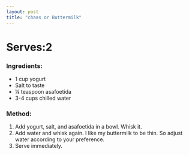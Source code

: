 ```yaml
---
layout: post
title: "chaas or Buttermilk"
---
```




# Serves:2

### Ingredients:
* 1 cup yogurt
* Salt to taste
* ¼ teaspoon asafoetida
* 3-4 cups chilled water

### Method:
1. Add yogurt, salt, and asafoetida in a bowl. Whisk it. 
2. Add water and whisk again. I like my buttermilk to be thin. So adjust water according to your preference. 
3. Serve immediately.